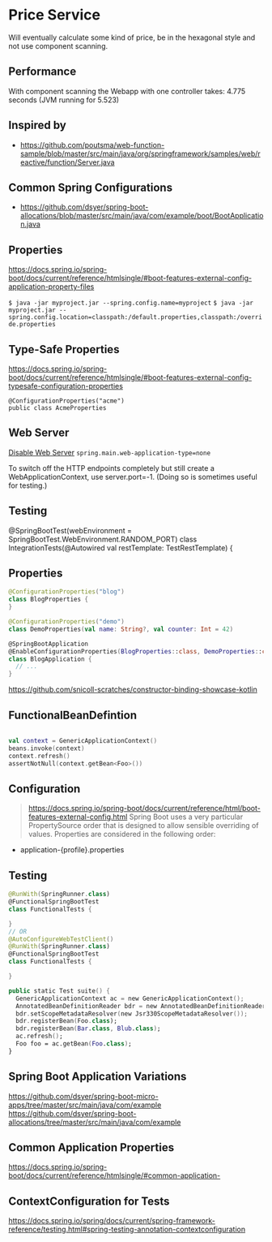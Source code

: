# Price Service

Will eventually 
calculate some kind of price,
be in the hexagonal style and
not use component scanning.

## Performance

With component scanning the Webapp with one controller takes: 4.775 seconds (JVM running for 5.523)

## Inspired by

* https://github.com/poutsma/web-function-sample/blob/master/src/main/java/org/springframework/samples/web/reactive/function/Server.java

## Common Spring Configurations

* https://github.com/dsyer/spring-boot-allocations/blob/master/src/main/java/com/example/boot/BootApplication.java

## Properties

https://docs.spring.io/spring-boot/docs/current/reference/htmlsingle/#boot-features-external-config-application-property-files

`$ java -jar myproject.jar --spring.config.name=myproject`
`$ java -jar myproject.jar --spring.config.location=classpath:/default.properties,classpath:/override.properties`

## Type-Safe Properties

https://docs.spring.io/spring-boot/docs/current/reference/htmlsingle/#boot-features-external-config-typesafe-configuration-properties

```
@ConfigurationProperties("acme")
public class AcmeProperties
```

## Web Server

[Disable Web Server](https://docs.spring.io/spring-boot/docs/current/reference/htmlsingle/#howto-disable-web-server)
`spring.main.web-application-type=none`

To switch off the HTTP endpoints completely but still create a WebApplicationContext, use server.port=-1. (Doing so is sometimes useful for testing.)


## Testing

@SpringBootTest(webEnvironment = SpringBootTest.WebEnvironment.RANDOM_PORT)
class IntegrationTests(@Autowired val restTemplate: TestRestTemplate) {


## Properties

```kotlin
@ConfigurationProperties("blog")
class BlogProperties {
}

@ConfigurationProperties("demo")
class DemoProperties(val name: String?, val counter: Int = 42)

@SpringBootApplication
@EnableConfigurationProperties(BlogProperties::class, DemoProperties::class.java)
class BlogApplication {
  // ...
}
```

https://github.com/snicoll-scratches/constructor-binding-showcase-kotlin

## FunctionalBeanDefintion

```kotlin

val context = GenericApplicationContext()
beans.invoke(context)
context.refresh()
assertNotNull(context.getBean<Foo>())
```


## Configuration

> https://docs.spring.io/spring-boot/docs/current/reference/html/boot-features-external-config.html
> Spring Boot uses a very particular PropertySource order that is designed to allow sensible overriding of values. 
Properties are considered in the following order:
* application-{profile}.properties

## Testing

```kotlin
@RunWith(SpringRunner.class)
@FunctionalSpringBootTest
class FunctionalTests {

}
// OR
@AutoConfigureWebTestClient()
@RunWith(SpringRunner.class)
@FunctionalSpringBootTest
class FunctionalTests {

}

```

```kotlin
public static Test suite() {
  GenericApplicationContext ac = new GenericApplicationContext();
  AnnotatedBeanDefinitionReader bdr = new AnnotatedBeanDefinitionReader(ac);
  bdr.setScopeMetadataResolver(new Jsr330ScopeMetadataResolver());
  bdr.registerBean(Foo.class);
  bdr.registerBean(Bar.class, Blub.class);
  ac.refresh();
  Foo foo = ac.getBean(Foo.class);
}
```

## Spring Boot Application Variations

https://github.com/dsyer/spring-boot-micro-apps/tree/master/src/main/java/com/example
https://github.com/dsyer/spring-boot-allocations/tree/master/src/main/java/com/example

## Common Application Properties

https://docs.spring.io/spring-boot/docs/current/reference/htmlsingle/#common-application-

## ContextConfiguration for Tests

https://docs.spring.io/spring/docs/current/spring-framework-reference/testing.html#spring-testing-annotation-contextconfiguration